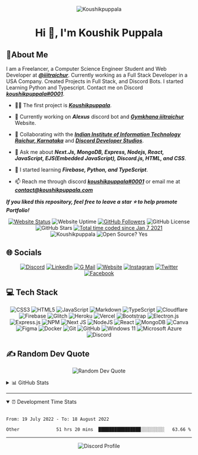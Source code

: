 <div align='center'>

![Koushikpuppala](https://capsule-render.vercel.app/api?type=waving&color=gradient&height=200&section=header&text=𝑲𝒐𝒖𝒔𝒉𝒊𝒌%20𝑷𝒖𝒑𝒑𝒂𝒍𝒂&fontSize=80&fontAlignY=35&animation=twinkling&fontColor=gradient)

# Hi 👋, I'm Koushik Puppala

</div>

## 💫About Me

I am a Freelancer, a Computer Science Engineer Student and Web Developer at **_[@iiitraichur](https://github.com/iiitraichur)_**. Currently working as a Full Stack Developer in a USA Company. Created Projects in Full Stack, and Discord Bots. I started Learning Python and Typescript. Contact me on Discord **_[koushikpuppala#0001](https://discord.com/channels/@me/735813371433058354)_**.

-   👨‍💻 The first project is **_[Koushikpuppala](https://koushikpuppala.com)_**.

-   🔭 Currently working on **_Alexus_** discord bot and **_[Gymkhana iiitraichur](https://github.com/koushikpuppala/gymkhana-iiitraichur)_** Website.

-   👯 Collaborating with the **_[Indian Institute of Information Technology Raichur, Karnataka](https://github.com/iiitraichur)_** and **_[Discord Developer Studios](https://github.com/dscdevstudios)_**.

-   💬 Ask me about **_Next.Js, MongoDB, Express, Nodejs, React, JavaScript, EJS(Embedded JavaScript), Discord.js, HTML, and CSS_**.

-   🌱 I started learning **_Firebase, Python, and TypeScript_**.

-   📫 Reach me through discord **_[koushikpuppala#0001](https://discord.com/channels/@me/735813371433058354)_** or email me at **_[contact@koushikpuppala.com](mailto:contact@koushikpuppala.com)_**

**_If you liked this repository, feel free to leave a star ⭐ to help promote Portfolio!_**

<!-- -   🤝 I’m looking for help with **_[Avengers Assemble Discord Bot Community and Dashboard](https://github.com/koushikpuppala/avengers-assemble)_**. -->
<div align='center'>

[![Website Status](https://img.shields.io/website?style=social&url=https%3A%2F%2Fkoushikpuppala.com&logo=Microsoft%20Edge&logoColor=%23000000)](https://koushikpuppala.com) ![Website Uptime](https://img.shields.io/uptimerobot/ratio/m791998307-456ba3ddfb31f7b23ce7a096?style=social&logo=Microsoft%20Edge&logoColor=%23000000) [![GitHub Followers](https://img.shields.io/github/followers/koushikpuppala.svg?style=social&label=Follow)](https://github.com/koushikpuppala?tab=followers) ![GitHub License](https://img.shields.io/github/license/koushikpuppala/koushikpuppala?style=social&logo=github) ![GitHub Stars](https://img.shields.io/github/stars/koushikpuppala?affiliations=OWNER%2CCOLLABORATOR%2CORGANIZATION_MEMBER&style=social) [![Total time coded since Jan 7 2021](https://wakatime.com/badge/user/72e2ce29-83ee-4ab0-b7c6-aafe16410611.svg?style=social)](https://wakatime.com/@72e2ce29-83ee-4ab0-b7c6-aafe16410611)
<br />
![Koushikpuppala](https://komarev.com/ghpvc/?username=koushikpuppala&label=Profile%20views&color=0e75b6) ![Open Source? Yes](https://badgen.net/badge/Open%20Source%20%3F/Yes%21/blue?icon=github)

</div>

## 🌐 Socials

<div align="center">

[![Discord](https://img.shields.io/badge/Discord-%237289DA.svg?style=social&logo=discord)](htttps://discord.gg/ksjnd) [![LinkedIn](https://img.shields.io/badge/LinkedIn-%230077B5.svg?style=social&logo=linkedin)](https://linkedin.com/in/koushikpuppala) [![G Mail](https://img.shields.io/badge/G%20Mail-%23EA4335.svg?style=social&logo=GMail)](mailto:contact@koushikpuppala.com) [![Website](https://img.shields.io/badge/Website-%231877F2.svg?style=social&logo=Microsoft%20Edge)](https://koushikpuppala.com) [![Instagram](https://img.shields.io/badge/Instagram-%23E4405F.svg?style=social&logo=Instagram)](https://instagram.com/koushikpuppala) [![Twitter](https://img.shields.io/badge/Twitter-%231DA1F2.svg?style=social&logo=Twitter)](https://twitter.com/puppala_koushik) [![Facebook](https://img.shields.io/badge/Facebook-%231877F2.svg?style=social&logo=Facebook)](https://facebook.com/puppalakoushik)

</div>

## 💻 Tech Stack

<div align="center">

![CSS3](https://img.shields.io/badge/CSS%203-%231572B6.svg?style=social&logo=css3) ![HTML5](https://img.shields.io/badge/HTML%205-%23E34F26.svg?style=social&logo=html5) ![JavaScript](https://img.shields.io/badge/Javascript-%23323330.svg?style=social&logo=javascript&logoColor=%23F7DF1E) ![Markdown](https://img.shields.io/badge/Markdown-%23000000.svg?style=social&logo=markdown) ![TypeScript](https://img.shields.io/badge/Typescript-%23007ACC.svg?style=social&logo=typescript&logoColor=%233178C6) ![Cloudflare](https://img.shields.io/badge/Cloudflare-%23F38020?style=social&logo=Cloudflare) ![Firebase](https://img.shields.io/badge/Firebase-%23039BE5.svg?style=social&logo=firebase&logoColor=%23FFCA28) ![Glitch](https://img.shields.io/badge/Glitch-%233333FF.svg?style=social&logo=glitch) ![Heroku](https://img.shields.io/badge/Heroku-%23430098.svg?style=social&logo=heroku) ![Vercel](https://img.shields.io/badge/Vercel-%23000000.svg?style=social&logo=vercel) ![Bootstrap](https://img.shields.io/badge/Bootstrap-%23563D7C.svg?style=social&logo=bootstrap) ![Electron.js](https://img.shields.io/badge/Electron-191970?style=social&logo=Electron) ![Express.js](https://img.shields.io/badge/Express.js-%23404d59.svg?style=social&logo=express&logoColor=%2361DAFB) ![NPM](https://img.shields.io/badge/NPM-%23000000.svg?style=social&logo=npm) ![Next JS](https://img.shields.io/badge/Next-black?style=social&logo=next.js) ![NodeJS](https://img.shields.io/badge/Node.JS-%236DA55F?style=social&logo=Node.JS) ![React](https://img.shields.io/badge/React-%2320232a.svg?style=social&logo=react&logoColor=%2361DAFB) ![MongoDB](https://img.shields.io/badge/MongoDB-%234ea94b.svg?style=social&logo=mongodb) ![Canva](https://img.shields.io/badge/Canva-%2300C4CC.svg?style=social&logo=Canva) ![Figma](https://img.shields.io/badge/Figma-%23F24E1E.svg?style=social&logo=figma) ![Docker](https://img.shields.io/badge/Docker-%230db7ed.svg?style=social&logo=docker) ![Git](https://img.shields.io/badge/Git-%230db7ed.svg?style=social&logo=git) ![GitHub](https://img.shields.io/badge/GitHub-%230db7ed.svg?style=social&logo=github) ![Windows 11](https://img.shields.io/badge/Window%2011-%230db7ed.svg?style=social&logo=Microsoft&logoColor=%230078D4) ![Microsoft Azure](https://img.shields.io/badge/Microsoft%20Azure-%230db7ed.svg?style=social&logo=microsoft%20azure) ![Discord](https://img.shields.io/badge/Discord-%230db7ed.svg?style=social&logo=discord)

</div>

## ✍️ Random Dev Quote

<div align="center">

![Random Dev Quote](https://quotes-github-readme.vercel.app/api?type=horizontal&theme=tokyonight)

</div>

<details>
<summary>📊 GitHub Stats</summary>
<div align="center">

![GitHub Profile Trophy](https://github-profile-trophy.vercel.app/?username=koushikpuppala&theme=juicyfresh&no-frame=true&no-bg=false&margin-w=4&margin-h=4&column=3&row=3) ![GitHub Top Langs](https://github-readme-stats.vercel.app/api/top-langs/?username=koushikpuppala&theme=blue-green&hide_border=true&include_all_commits=false&count_private=false&layout=compact) ![GitHub Readme Stats](https://github-readme-stats.vercel.app/api?username=koushikpuppala&show_icons=true&theme=blue-green&hide_border=true&include_all_commits=true&count_private=true) ![GitHub Readme Streak](https://github-readme-streak-stats.herokuapp.com/?user=koushikpuppala&theme=blue-green&hide_border=true) ![Activity Graph](https://activity-graph.herokuapp.com/graph?username=koushikpuppala&theme=xcode&hide_border=true&layout=compact)

</div>
</details>

---

<details open>
<summary>⏰ Development Time Stats</summary>
<br />

<!--START_SECTION:waka-->

```text
From: 19 July 2022 - To: 18 August 2022

Other              51 hrs 20 mins  ████████████████░░░░░░░░░   63.66 %
```

<!--END_SECTION:waka-->

</summary>
</details>

---

<div align='center'>

![Discord Profile](https://lanyard-profile-readme.vercel.app/api/735813371433058354)

</div>
